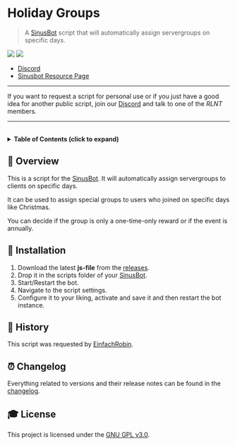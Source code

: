 # **Holiday Groups**

> A [SinusBot][sinus] script that will automatically assign servergroups on specific days.

[![](https://forthebadge.com/images/badges/60-percent-of-the-time-works-every-time.svg)][resource-page]
[![](https://forthebadge.com/images/badges/made-with-javascript.svg)][resource-page]

- [Discord][discord]
- [Sinusbot Resource Page][resource-page]

---

If you want to request a script for personal use or if you just have a good idea for another public script, join our [Discord][discord] and talk to one of the *RLNT* members.

---

<br>

<!-- Table of Contents -->
<details>
    <summary>
        <strong>Table of Contents (click to expand)</strong>
    </summary>

- [**Holiday Groups**](#holiday-groups)
  - [**📑 Overview**](#-overview)
  - [**🔧 Installation**](#-installation)
  - [**📕 History**](#-history)
  - [**⏰ Changelog**](#-changelog)
  - [**🎓 License**](#-license)
</details>


## **📑 Overview**
This is a script for the [SinusBot][sinus]. It will automatically assign servergroups to clients on specific days.

It can be used to assign special groups to users who joined on specific days like Christmas.

You can decide if the group is only a one-time-only reward or if the event is annually.


## **🔧 Installation**

1. Download the latest **js-file** from the [releases].
2. Drop it in the scripts folder of your [SinusBot][sinus].
3. Start/Restart the bot.
4. Navigate to the script settings.
5. Configure it to your liking, activate and save it and then restart the bot instance.


## **📕 History**
This script was requested by [EinfachRobin][requester].


## **⏰ Changelog**
Everything related to versions and their release notes can be found in the [changelog].


## **🎓 License**
This project is licensed under the [GNU GPL v3.0][license].


<!-- Links -->
[sinus]: https://www.sinusbot.com/
[discord]: https://discordapp.com/invite/Q3qxws6
[resource-page]: https://forum.sinusbot.com/resources/holiday-groups
[releases]: https://github.com/RLNT/sinus-holiday-groups/releases
[config-guide]: CONFIGURATION.md
[requester]: https://forum.sinusbot.com/members/einfachrobin.1563/
[changelog]: CHANGELOG.md
[license]: LICENSE.md
